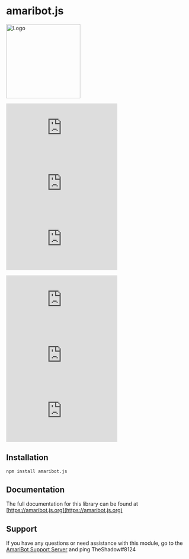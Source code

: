 # amaribot.js

<img src="https://amaribot.com/images/Logo.png" alt="Logo" width="200"/>    


![Tests](https://img.shields.io/circleci/build/github/amaribot-js/amaribot.js?label=tests&style=for-the-badge&token=24376d2c92845c64381ef6cb370c80b32c7704eb)
![Libraries.io dependency status for latest release](https://img.shields.io/librariesio/release/npm/amaribot.js?style=for-the-badge)
![Snyk Vulnerabilities for npm package](https://img.shields.io/snyk/vulnerabilities/npm/amaribot.js?style=for-the-badge)     

![node-current](https://img.shields.io/node/v/amaribot.js?style=for-the-badge)
![GitHub contributors](https://img.shields.io/github/contributors/amaribot-js/amaribot.js?style=for-the-badge)
![npm](https://img.shields.io/npm/dt/amaribot.js?style=for-the-badge)     

## Installation
```bash
npm install amaribot.js
```

## Documentation
The full documentation for this library can be found at [https://amaribot.js.org](https://amaribot.js.org)

## Support
If you have any questions or need assistance with this module, go to the [AmariBot Support Server](https://discord.gg/EQWMP2uzTp) and ping TheShadow#8124